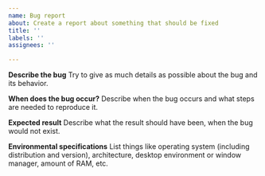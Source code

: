 ```yaml
---
name: Bug report
about: Create a report about something that should be fixed
title: ''
labels: ''
assignees: ''

---
```


**Describe the bug**
Try to give as much details as possible about the bug and its behavior.

**When does the bug occur?**
Describe when the bug occurs and what steps are needed to reproduce it.

**Expected result**
Describe what the result should have been, when the bug would not exist.

**Environmental specifications**
List things like operating system (including distribution and version),
architecture, desktop environment or window manager, amount of RAM, etc.

